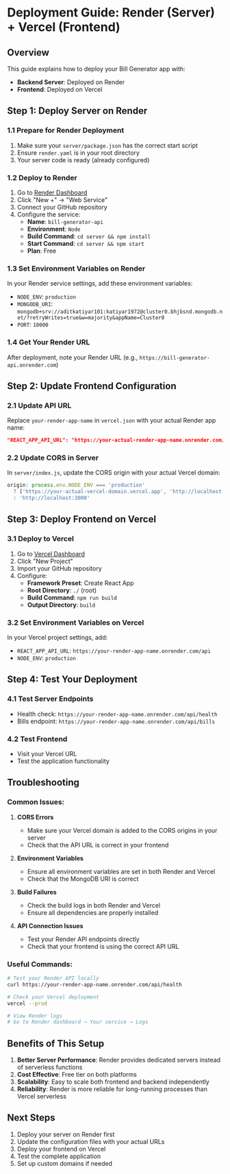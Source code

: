 # Deployment Guide: Render (Server) + Vercel (Frontend)

## Overview
This guide explains how to deploy your Bill Generator app with:
- **Backend Server**: Deployed on Render
- **Frontend**: Deployed on Vercel

## Step 1: Deploy Server on Render

### 1.1 Prepare for Render Deployment
1. Make sure your `server/package.json` has the correct start script
2. Ensure `render.yaml` is in your root directory
3. Your server code is ready (already configured)

### 1.2 Deploy to Render
1. Go to [Render Dashboard](https://dashboard.render.com/)
2. Click "New +" → "Web Service"
3. Connect your GitHub repository
4. Configure the service:
   - **Name**: `bill-generator-api`
   - **Environment**: `Node`
   - **Build Command**: `cd server && npm install`
   - **Start Command**: `cd server && npm start`
   - **Plan**: Free

### 1.3 Set Environment Variables on Render
In your Render service settings, add these environment variables:
- `NODE_ENV`: `production`
- `MONGODB_URI`: `mongodb+srv://aditkatiyar101:katiyar1972@cluster0.bhjbsnd.mongodb.net/?retryWrites=true&w=majority&appName=Cluster0`
- `PORT`: `10000`

### 1.4 Get Your Render URL
After deployment, note your Render URL (e.g., `https://bill-generator-api.onrender.com`)

## Step 2: Update Frontend Configuration

### 2.1 Update API URL
Replace `your-render-app-name` in `vercel.json` with your actual Render app name:
```json
"REACT_APP_API_URL": "https://your-actual-render-app-name.onrender.com/api"
```

### 2.2 Update CORS in Server
In `server/index.js`, update the CORS origin with your actual Vercel domain:
```javascript
origin: process.env.NODE_ENV === 'production' 
  ? ['https://your-actual-vercel-domain.vercel.app', 'http://localhost:3000'] 
  : 'http://localhost:3000'
```

## Step 3: Deploy Frontend on Vercel

### 3.1 Deploy to Vercel
1. Go to [Vercel Dashboard](https://vercel.com/dashboard)
2. Click "New Project"
3. Import your GitHub repository
4. Configure:
   - **Framework Preset**: Create React App
   - **Root Directory**: `./` (root)
   - **Build Command**: `npm run build`
   - **Output Directory**: `build`

### 3.2 Set Environment Variables on Vercel
In your Vercel project settings, add:
- `REACT_APP_API_URL`: `https://your-render-app-name.onrender.com/api`
- `NODE_ENV`: `production`

## Step 4: Test Your Deployment

### 4.1 Test Server Endpoints
- Health check: `https://your-render-app-name.onrender.com/api/health`
- Bills endpoint: `https://your-render-app-name.onrender.com/api/bills`

### 4.2 Test Frontend
- Visit your Vercel URL
- Test the application functionality

## Troubleshooting

### Common Issues:

1. **CORS Errors**
   - Make sure your Vercel domain is added to the CORS origins in your server
   - Check that the API URL is correct in your frontend

2. **Environment Variables**
   - Ensure all environment variables are set in both Render and Vercel
   - Check that the MongoDB URI is correct

3. **Build Failures**
   - Check the build logs in both Render and Vercel
   - Ensure all dependencies are properly installed

4. **API Connection Issues**
   - Test your Render API endpoints directly
   - Check that your frontend is using the correct API URL

### Useful Commands:

```bash
# Test your Render API locally
curl https://your-render-app-name.onrender.com/api/health

# Check your Vercel deployment
vercel --prod

# View Render logs
# Go to Render dashboard → Your service → Logs
```

## Benefits of This Setup

1. **Better Server Performance**: Render provides dedicated servers instead of serverless functions
2. **Cost Effective**: Free tier on both platforms
3. **Scalability**: Easy to scale both frontend and backend independently
4. **Reliability**: Render is more reliable for long-running processes than Vercel serverless

## Next Steps

1. Deploy your server on Render first
2. Update the configuration files with your actual URLs
3. Deploy your frontend on Vercel
4. Test the complete application
5. Set up custom domains if needed 